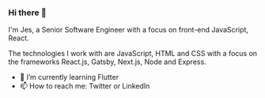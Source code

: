 ### Hi there 👋

I'm Jes, a Senior Software Engineer with a focus on front-end JavaScript, React.

The technologies I work with are JavaScript, HTML and CSS with a focus on the frameworks React.js, Gatsby, Next.js, Node and Express.

- 🌱 I’m currently learning Flutter
- 📫 How to reach me: Twitter or LinkedIn

<!--
**jes14/jes14** is a ✨ _special_ ✨ repository because its `README.md` (this file) appears on your GitHub profile.

Here are some ideas to get you started:

- 🔭 I’m currently working on ...
- 🌱 I’m currently learning ...
- 👯 I’m looking to collaborate on ...
- 🤔 I’m looking for help with ...
- 💬 Ask me about ...
- 📫 How to reach me: ...
- 😄 Pronouns: ...
- ⚡ Fun fact: ...
-->
